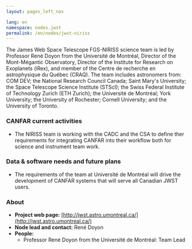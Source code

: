 ```yaml
---
layout: pages_left_nav

lang: en
namespace: nodes.jwst
permalink: /en/nodes/jwst-niriss
---
```


<!-- Content start -->

The James Web Space Telescope FGS-NIRISS science team is led by Professor René Doyon from the Université de Montréal, Director of the Mont-Mégantic Observatory, Director of the Institute for Research on Exoplanets (iRex), and member of the Centre de recherche en astrophysique du Québec (CRAQ). The team includes astronomers from: COM DEV; the National Research Council Canada; Saint Mary's University; the Space Telescope Science Institute (STScI); the Swiss Federal Institute of Technology Zurich (ETH Zurich); the Université de Montréal; York University; the University of Rochester; Cornell University; and the University of Toronto. 


### CANFAR current activities

* The NIRISS team is working with the CADC and the CSA to define ther requirements for integrating CANFAR into their workflow both for science and instrument team work.


### Data & software needs and future plans

* The requirements of the team at Université de Montréal will drive the development of CANFAR systems that will serve all Canadian JWST users.


### About

* **Project web page:** [http://jwst.astro.umontreal.ca/](http://jwst.astro.umontreal.ca/)
* **Node lead and contact:** René Doyon
* **People:**
  * Professor René Doyon from the Université de Montréal: Team Lead
 



<!-- Content end -->
